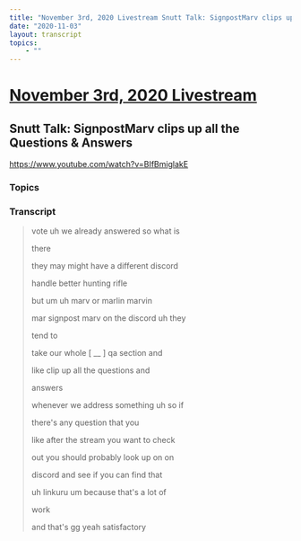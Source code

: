 ```yaml
---
title: "November 3rd, 2020 Livestream Snutt Talk: SignpostMarv clips up all the Questions & Answers"
date: "2020-11-03"
layout: transcript
topics:
    - ""
---
```

# [November 3rd, 2020 Livestream](../2020-11-03.md)
## Snutt Talk: SignpostMarv clips up all the Questions & Answers
https://www.youtube.com/watch?v=BIfBmiglakE

### Topics


### Transcript

> vote uh we already answered so what is
> 
> there
> 
> they may might have a different discord
> 
> handle better hunting rifle
> 
> but um uh marv or marlin marvin
> 
> mar signpost marv on the discord uh they
> 
> tend to
> 
> take our whole [ __ ] qa section and
> 
> like clip up all the questions and
> 
> answers
> 
> whenever we address something uh so if
> 
> there's any question that you
> 
> like after the stream you want to check
> 
> out you should probably look up on on
> 
> discord and see if you can find that
> 
> uh linkuru um because that's a lot of
> 
> work
> 
> and that's gg yeah satisfactory
> 
